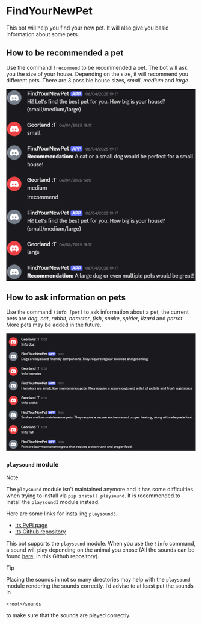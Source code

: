 # FindYourNewPet
This bot will help you find your new pet. It will also give you basic information about some pets.

## How to be recommended a pet
Use the command `!recommend` to be recommended a pet. The bot will ask you the size of your house. Depending on the size, it will recommend you different pets. There are 3 possible house sizes, *small*, *medium* and *large*.

![!recommend](https://raw.githubusercontent.com/AKodlandUser/FindYourNewPet/refs/heads/main/recommend.png)

## How to ask information on pets
Use the command `!info [pet]` to ask information about a pet, the current pets are *dog*, *cat*, *rabbit*, *hamster*, *fish*, *snake*, *spider*, *lizard* and *parrot*. More pets may be added in the future.

![!info](https://raw.githubusercontent.com/AKodlandUser/FindYourNewPet/refs/heads/main/info.png)

### `playsound` module
> [!NOTE]
> The `playsound` module isn’t maintained anymore and it has some difficulties when trying to install via `pip install playsound`. It is recommended to install the `playsound3` module instead.
> 
> Here are some links for installing `playsound3`.
> * [Its PyPi page](https://pypi.org/project/playsound3/)
> * [Its Github repository](https://github.com/sjmikler/playsound3)

This bot supports the `playsound` module. When you use the `!info` command, a sound will play depending on the animal you chose (All the sounds can be found [here](https://github.com/AKodlandUser/FindYourNewPet/tree/main/sounds), in this Github repository).


> [!TIP]
> Placing the sounds in not so many directories may help with the `playsound` module rendering the sounds correctly. I’d advise to at least put the sounds in
> 
>     <root>/sounds
> 
> to make sure that the sounds are played correctly.
